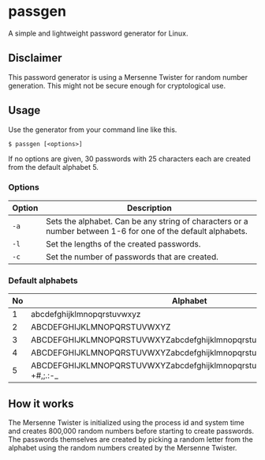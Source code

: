 # passgen
A simple and lightweight password generator for Linux.
## Disclaimer
This password generator is using a Mersenne Twister for random number generation. This might not be secure enough for cryptological use.
## Usage
Use the generator from your command line like this.
```
$ passgen [<options>]
```
If no options are given, 30 passwords with 25 characters each are created from the default alphabet 5.
### Options
| Option    | Description                            |
| --------- | ------------------------------------------------------------------------------------------------------------ |
| `-a`      | Sets the alphabet. Can be any string of characters or a number between 1-6 for one of the default alphabets. |
| `-l`      | Set the lengths of the created passwords.                                                                    |
| `-c`      | Set the number of passwords that are created.                                                                |
### Default alphabets
| No    | Alphabet                            |
| --------- | ----------------------------------------------------------------------- |
| 1      | abcdefghijklmnopqrstuvwxyz                                                 |
| 2      | ABCDEFGHIJKLMNOPQRSTUVWXYZ                                                 |
| 3      | ABCDEFGHIJKLMNOPQRSTUVWXYZabcdefghijklmnopqrstuvwxyz                       |
| 4      | ABCDEFGHIJKLMNOPQRSTUVWXYZabcdefghijklmnopqrstuvwxyz0123456789             |
| 5      | ABCDEFGHIJKLMNOPQRSTUVWXYZabcdefghijklmnopqrstuvwxyz0123456789!$=?+#,;.:-_ |
## How it works
The Mersenne Twister is initialized using the process id and system time and creates 800,000 random numbers before starting to create passwords. The passwords themselves are created by picking a random letter from the alphabet using the random numbers created by the Mersenne Twister.